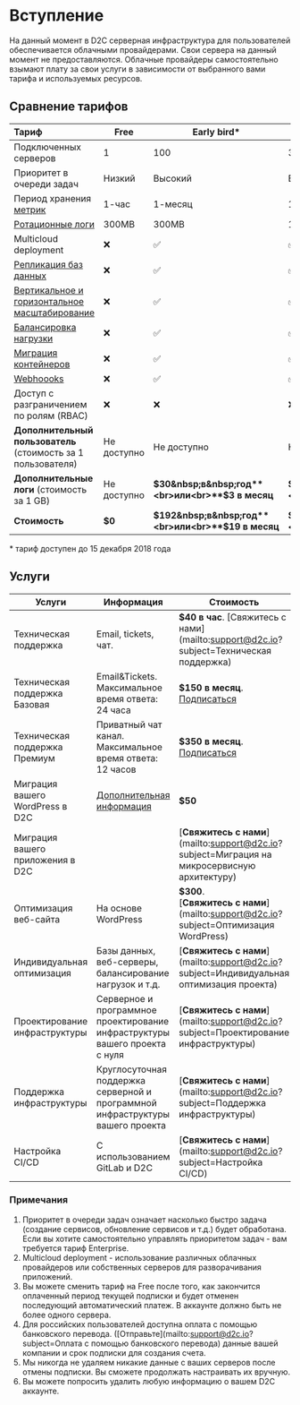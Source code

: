 # Вступление

На данный момент в D2C серверная инфраструктура для пользователей обеспечивается облачными провайдерами. Свои сервера на данный момент не предоставляются. Облачные провайдеры самостоятельно взымают плату за свои услуги в зависимости от выбранного вами тарифа и используемых ресурсов.

## Сравнение тарифов

Тариф                                                 | Free          | Early bird*   | Personal | Team
:---------------------------------------------------- |--------------- | ---------      | -----    | ----
Подключенных серверов                                 | 1              | 100            | 30       |100  
Приоритет в очереди задач                             | Низкий         | Высокий        | Высокий | Наивысший
Период хранения [метрик](/platform/metrics/)          | 1-час          | 1-месяц        | 1-неделя   | 1-месяц
[Ротационные логи](/platform/logs/)                   | 300MB          | 300MB          | 1 GB     | 1 GB
Multicloud deployment                                 | ❌             | ✅              | ✅        | ✅
[Репликация баз данных](/platform/scaling/)           | ❌             | ✅              | ✅        | ✅
[Вертикальное и горизонтальное масштабирование](/platform/scaling/) | ❌             | ✅              | ✅        | ✅
[Балансировка нагрузки](/platform/balancing/)         | ❌             | ✅              | ✅        | ✅
[Миграция контейнеров](/platform/migration/)          | ❌             | ✅              | ✅        | ✅
[Webhoooks](/platform/webhooks/)                      | ❌             | ✅              | ✅        | ✅
Доступ с разграничением по ролям (RBAC)               | ❌             | ❌              | ❌        | ✅
**Дополнительный пользователь**<br>(стоимость за 1 пользователя)   | Не доступно | Не доступно| Не доступно | **$190 в&nbsp;год**<br>или<br>**$19&nbsp;в&nbsp;месяц**
**Дополнительные логи** (стоимость за 1 GB)           | Не доступно | **$30&nbsp;в&nbsp;год**<br>или<br>**$3&nbsp;в&nbsp;месяц** | **$30&nbsp;в&nbsp;год**<br>или<br>**$3&nbsp;в&nbsp;месяц** | **$30&nbsp;в&nbsp;год**<br>или<br>**$3&nbsp;в&nbsp;месяц**
**Стоимость**                                         | **$0**        | **$192&nbsp;в&nbsp;год**<br>или<br>**$19&nbsp;в&nbsp;месяц** | **$190&nbsp;в&nbsp;год**<br>или<br>**$19&nbsp;в&nbsp;месяц** |  **$570&nbsp;в&nbsp;год**<br>или<br>**$57&nbsp;в&nbsp;месяц**

\* тариф доступен до 15 декабря 2018 года

## Услуги

Услуги                        | Информация   |  Стоимость
----------------------------- | ------------ | ----------
Техническая поддержка         | Email, tickets, чат.    | **$40 в час**. [Свяжитесь с нами](mailto:support@d2c.io?subject=Техническая поддержка)
Техническая поддержка Базовая | Email&Tickets. Максимальное время ответа: 24 часа   | **$150 в месяц**. [Подписаться](https://pay.paddle.com/checkout/539534)
Техническая поддержка Премиум | Приватный чат канал. Максимальное время ответа: 12 часов | **$350 в месяц**. [Подписаться](https://pay.paddle.com/checkout/539535)
Миграция вашего WordPress в D2C | [Дополнительная информация](https://d2c.io/services/your-wordpress-site-migration-to-our-platform)     | **$50** |
Миграция вашего приложения в D2C |   | [**Свяжитесь с нами**](mailto:support@d2c.io?subject=Миграция на микросервисную архитектуру)
Оптимизация веб-сайта         | На основе WordPress                                        | **$300**.<br>[**Свяжитесь с нами**](mailto:support@d2c.io?subject=Оптимизация WordPress)
Индивидуальная оптимизация | Базы данных, веб-серверы, балансирование нагрузок и т.д. | [**Свяжитесь с нами**](mailto:support@d2c.io?subject=Индивидуальная оптимизация проекта)
Проектирование инфраструктуры | Серверное и программное проектирование инфраструктуры вашего проекта с нуля | [**Свяжитесь с нами**](mailto:support@d2c.io?subject=Проектирование инфраструктуры)
Поддержка инфраструктуры | Круглосуточная поддержка серверной и программной инфраструктуры вашего проекта| [**Свяжитесь с нами**](mailto:support@d2c.io?subject=Поддержка инфраструктуры)
Настройка CI/CD          | С использованием GitLab и D2C      | [**Свяжитесь с нами**](mailto:support@d2c.io?subject=Настройка CI/CD)

### Примечания

1. Приоритет в очереди задач означает насколько быстро задача (создание сервисов, обновление сервисов и т.д.) будет обработана. Если вы хотите самостоятельно управлять приоритетом задач - вам требуется тариф Enterprise.
2. Multicloud deployment - использование различных облачных провайдеров или собственных серверов для разворачивания приложений.
3. Вы можете сменить тариф на Free после того, как закончится оплаченный период текущей подписки и будет отменен последующий автоматический платеж. В аккаунте должно быть не более одного сервера.
4. Для российских пользователей доступна оплата с помощью банковского перевода. ([Отправьте](mailto:support@d2c.io?subject=Оплата с помощью банковского перевода) данные вашей компании и срок подписки для создания счета.
5. Мы никогда не удаляем никакие данные с ваших серверов после отмены подписки. Вы сможете продолжать настраивать их вручную.
6. Вы можете попросить удалить любую информацию о вашем D2C аккаунте.
